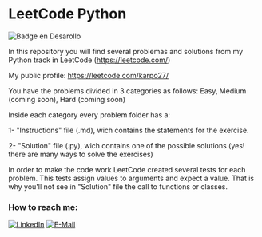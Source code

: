 # LeetCode Python

![Badge en Desarollo](https://img.shields.io/badge/STATUS-%20DEVELOPMENT-green)

In this repository you will find several problemas and solutions from my Python track in LeetCode (https://leetcode.com/)

My public profile: https://leetcode.com/karpo27/

You have the problems divided in 3 categories as follows: Easy, Medium (coming soon), Hard (coming soon)

Inside each category every problem folder has a:

1- "Instructions" file (.md), wich contains the statements for the exercise.

2- "Solution" file (.py), wich contains one of the possible solutions (yes! there are many ways to solve the exercises)

In order to make the code work LeetCode created several tests for each problem. This tests assign values to arguments and expect a value. That is why you'll not see in "Solution" file the call to functions or classes.

### How to reach me:

[![LinkedIn](https://img.shields.io/badge/LinkedIn-0077B5?style=for-the-badge&logo=linkedin&logoColor=white)](https://www.linkedin.com/in/julian-giudice-940771a1/)
[![E-Mail](https://img.shields.io/badge/Email-006aff?style=for-the-badge&logo=maildotru&logoColor=white&color=red)](mailto:juliangiudice@hotmail.com)
